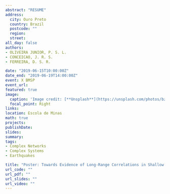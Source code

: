 ```yaml
---
abstract: "RESUME" 
address:
  city: Ouro Preto
  country: Brazil
  postcode: ""
  region: 
  street: 
all_day: false
authors: 
- OLIVEIRA JUNIOR, P. S. L.
- CONCEICAO, J. R. S.
- FERREIRA, D. S. R.

date: "2019-06-15T10:00:00Z"
date_end: "2019-06-19T14:00:00Z"
event: X BMSP
event_url:
featured: true
image:
  caption: 'Image credit: [**Unsplash**](https://unsplash.com/photos/bzdhc5b3Bxs)'
  focal_point: Right
links:
location: Escola de Minas
math: true
projects:
publishDate: 
slides: 
summary:
tags: 
- Complex Networks
- Complex Systems
- Earthquakes

title: "Poster: Towards Evidence of Long-Range Correlations in Shallow Seismic Activities"
url_code: ""
url_pdf: ""
url_slides: ""
url_video: ""
---
```

